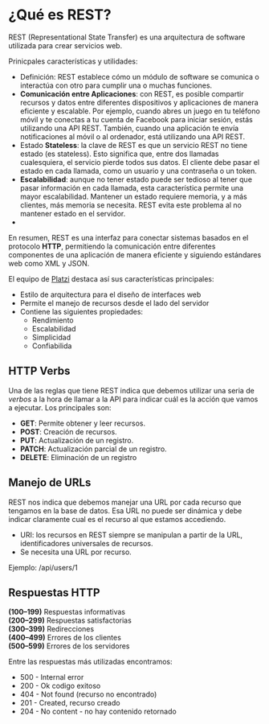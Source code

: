 # ¿Qué es REST?

REST (Representational State Transfer) es una arquitectura de software utilizada para crear servicios web. 

Prinicpales características y utilidades:

- Definición: REST establece cómo un módulo de software se comunica o interactúa con otro para cumplir una o muchas funciones.
- **Comunicación entre Aplicaciones**: con REST, es posible compartir recursos y datos entre diferentes dispositivos y aplicaciones de manera eficiente y escalable. Por ejemplo, cuando abres un juego en tu teléfono móvil y te conectas a tu cuenta de Facebook para iniciar sesión, estás utilizando una API REST. También, cuando una aplicación te envía notificaciones al móvil o al ordenador, está utilizando una API REST.
- Estado **Stateless**: la clave de REST es que un servicio REST no tiene estado (es stateless). Esto significa que, entre dos llamadas cualesquiera, el servicio pierde todos sus datos. El cliente debe pasar el estado en cada llamada, como un usuario y una contraseña o un token.
- **Escalabilidad**: aunque no tener estado puede ser tedioso al tener que pasar información en cada llamada, esta característica permite una mayor escalabilidad. Mantener un estado requiere memoria, y a más clientes, más memoria se necesita. REST evita este problema al no mantener estado en el servidor.
- 
En resumen, REST es una interfaz para conectar sistemas basados en el protocolo **HTTP**, permitiendo la comunicación entre diferentes componentes de una aplicación de manera eficiente y siguiendo estándares web como XML y JSON.


El equipo de [Platzi](https://platzi.com/) destaca así sus características principales:

- Estilo de arquitectura para el diseño de interfaces web
- Permite el manejo de recursos desde el lado del servidor
- Contiene las siguientes propiedades:
    - Rendimiento
    - Escalabilidad
    - Simplicidad
    - Confiabilida

## HTTP Verbs
Una de las reglas que tiene REST indica que debemos utilizar una seria de *verbos* a la hora de llamar a la API para indicar cuál es la acción que vamos a ejecutar. Los principales son:

- **GET**: Permite obtener y leer recursos.
- **POST**: Creación de recursos.
- **PUT**: Actualización de un registro.
- **PATCH**: Actualización parcial de un registro.
- **DELETE**: Eliminación de un registro

## Manejo de URLs
REST nos indica que debemos manejar una URL por cada recurso que tengamos en la base de datos. Esa URL no puede ser dinámica y debe indicar claramente cual es el recurso al que estamos accediendo.

- URI: los recursos en REST siempre se manipulan a partir de la URL, identificadores universales de recursos.
- Se necesita una URL por recurso.
 
 Ejemplo: /api/users/1


## Respuestas HTTP
**(100–199)** Respuestas informativas  
**(200–299)** Respuestas satisfactorias  
**(300–399)** Redirecciones  
**(400–499)** Errores de los clientes  
**(500–599)** Errores de los servidores    


Entre las respuestas más utilizadas encontramos:
- 500 - Internal error
- 200 - Ok codigo exitoso
- 404 - Not found (recurso no encontrado)
- 201 - Created, recurso creado
- 204 - No content - no hay contenido retornado












